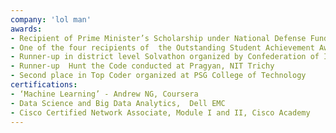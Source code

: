 ```yaml
---
company: 'lol man'
awards: 
- Recipient of Prime Minister’s Scholarship under National Defense Fund
- One of the four recipients of  the Outstanding Student Achievement Award for the batch of 2015-19
- Runner-up in district level Solvathon organized by Confederation of Indian Industry
- Runner-up  Hunt the Code conducted at Pragyan, NIT Trichy
- Second place in Top Coder organized at PSG College of Technology
certifications:
- ‘Machine Learning’ - Andrew NG, Coursera
- Data Science and Big Data Analytics,  Dell EMC
- Cisco Certified Network Associate, Module I and II, Cisco Academy
---
```

